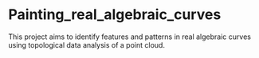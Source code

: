 # Painting_real_algebraic_curves
This project aims to identify features and patterns in real algebraic curves using topological data analysis of a point cloud. 
